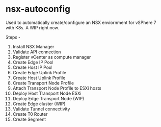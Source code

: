 # nsx-autoconfig

Used to automatically create/configure an NSX enviornment for vSPhere 7 with K8s. A WIP right now.

Steps - 

1. Install NSX Manager
2. Validate API connection
3. Register vCenter as compute manager
4. Create Edge IP Pool
5. Create Host IP Pool
6. Create Edge Uplink Profile
7. Create Host Uplink Profile
8. Create Transport Node Profile
9. Attach Transport Node Profile to ESXi hosts
10. Deploy Host Transport Node ESXi 
11. Deploy Edge Transport Node (WIP)
12. Create Edge cluster (WIP)
11. Validate Tunnel connectivity
12. Create T0 Router
13. Create Segment
